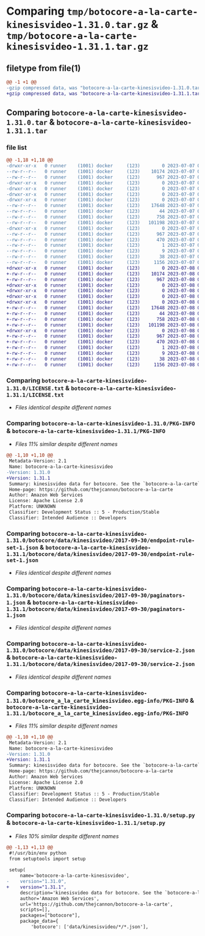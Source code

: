 # Comparing `tmp/botocore-a-la-carte-kinesisvideo-1.31.0.tar.gz` & `tmp/botocore-a-la-carte-kinesisvideo-1.31.1.tar.gz`

## filetype from file(1)

```diff
@@ -1 +1 @@
-gzip compressed data, was "botocore-a-la-carte-kinesisvideo-1.31.0.tar", last modified: Fri Jul  7 01:44:04 2023, max compression
+gzip compressed data, was "botocore-a-la-carte-kinesisvideo-1.31.1.tar", last modified: Sat Jul  8 01:42:28 2023, max compression
```

## Comparing `botocore-a-la-carte-kinesisvideo-1.31.0.tar` & `botocore-a-la-carte-kinesisvideo-1.31.1.tar`

### file list

```diff
@@ -1,18 +1,18 @@
-drwxr-xr-x   0 runner    (1001) docker     (123)        0 2023-07-07 01:44:04.203447 botocore-a-la-carte-kinesisvideo-1.31.0/
--rw-r--r--   0 runner    (1001) docker     (123)    10174 2023-07-07 01:44:03.000000 botocore-a-la-carte-kinesisvideo-1.31.0/LICENSE.txt
--rw-r--r--   0 runner    (1001) docker     (123)      967 2023-07-07 01:44:04.203447 botocore-a-la-carte-kinesisvideo-1.31.0/PKG-INFO
-drwxr-xr-x   0 runner    (1001) docker     (123)        0 2023-07-07 01:44:04.203447 botocore-a-la-carte-kinesisvideo-1.31.0/botocore/
-drwxr-xr-x   0 runner    (1001) docker     (123)        0 2023-07-07 01:44:04.203447 botocore-a-la-carte-kinesisvideo-1.31.0/botocore/data/
-drwxr-xr-x   0 runner    (1001) docker     (123)        0 2023-07-07 01:44:04.203447 botocore-a-la-carte-kinesisvideo-1.31.0/botocore/data/kinesisvideo/
-drwxr-xr-x   0 runner    (1001) docker     (123)        0 2023-07-07 01:44:04.203447 botocore-a-la-carte-kinesisvideo-1.31.0/botocore/data/kinesisvideo/2017-09-30/
--rw-r--r--   0 runner    (1001) docker     (123)    17648 2023-07-07 01:43:28.000000 botocore-a-la-carte-kinesisvideo-1.31.0/botocore/data/kinesisvideo/2017-09-30/endpoint-rule-set-1.json
--rw-r--r--   0 runner    (1001) docker     (123)       44 2023-07-07 01:43:28.000000 botocore-a-la-carte-kinesisvideo-1.31.0/botocore/data/kinesisvideo/2017-09-30/examples-1.json
--rw-r--r--   0 runner    (1001) docker     (123)      758 2023-07-07 01:43:28.000000 botocore-a-la-carte-kinesisvideo-1.31.0/botocore/data/kinesisvideo/2017-09-30/paginators-1.json
--rw-r--r--   0 runner    (1001) docker     (123)   101198 2023-07-07 01:43:28.000000 botocore-a-la-carte-kinesisvideo-1.31.0/botocore/data/kinesisvideo/2017-09-30/service-2.json
-drwxr-xr-x   0 runner    (1001) docker     (123)        0 2023-07-07 01:44:04.203447 botocore-a-la-carte-kinesisvideo-1.31.0/botocore_a_la_carte_kinesisvideo.egg-info/
--rw-r--r--   0 runner    (1001) docker     (123)      967 2023-07-07 01:44:04.000000 botocore-a-la-carte-kinesisvideo-1.31.0/botocore_a_la_carte_kinesisvideo.egg-info/PKG-INFO
--rw-r--r--   0 runner    (1001) docker     (123)      470 2023-07-07 01:44:04.000000 botocore-a-la-carte-kinesisvideo-1.31.0/botocore_a_la_carte_kinesisvideo.egg-info/SOURCES.txt
--rw-r--r--   0 runner    (1001) docker     (123)        1 2023-07-07 01:44:04.000000 botocore-a-la-carte-kinesisvideo-1.31.0/botocore_a_la_carte_kinesisvideo.egg-info/dependency_links.txt
--rw-r--r--   0 runner    (1001) docker     (123)        9 2023-07-07 01:44:04.000000 botocore-a-la-carte-kinesisvideo-1.31.0/botocore_a_la_carte_kinesisvideo.egg-info/top_level.txt
--rw-r--r--   0 runner    (1001) docker     (123)       38 2023-07-07 01:44:04.203447 botocore-a-la-carte-kinesisvideo-1.31.0/setup.cfg
--rw-r--r--   0 runner    (1001) docker     (123)     1156 2023-07-07 01:44:03.000000 botocore-a-la-carte-kinesisvideo-1.31.0/setup.py
+drwxr-xr-x   0 runner    (1001) docker     (123)        0 2023-07-08 01:42:28.358853 botocore-a-la-carte-kinesisvideo-1.31.1/
+-rw-r--r--   0 runner    (1001) docker     (123)    10174 2023-07-08 01:42:28.000000 botocore-a-la-carte-kinesisvideo-1.31.1/LICENSE.txt
+-rw-r--r--   0 runner    (1001) docker     (123)      967 2023-07-08 01:42:28.358853 botocore-a-la-carte-kinesisvideo-1.31.1/PKG-INFO
+drwxr-xr-x   0 runner    (1001) docker     (123)        0 2023-07-08 01:42:28.358853 botocore-a-la-carte-kinesisvideo-1.31.1/botocore/
+drwxr-xr-x   0 runner    (1001) docker     (123)        0 2023-07-08 01:42:28.358853 botocore-a-la-carte-kinesisvideo-1.31.1/botocore/data/
+drwxr-xr-x   0 runner    (1001) docker     (123)        0 2023-07-08 01:42:28.358853 botocore-a-la-carte-kinesisvideo-1.31.1/botocore/data/kinesisvideo/
+drwxr-xr-x   0 runner    (1001) docker     (123)        0 2023-07-08 01:42:28.358853 botocore-a-la-carte-kinesisvideo-1.31.1/botocore/data/kinesisvideo/2017-09-30/
+-rw-r--r--   0 runner    (1001) docker     (123)    17648 2023-07-08 01:41:59.000000 botocore-a-la-carte-kinesisvideo-1.31.1/botocore/data/kinesisvideo/2017-09-30/endpoint-rule-set-1.json
+-rw-r--r--   0 runner    (1001) docker     (123)       44 2023-07-08 01:41:59.000000 botocore-a-la-carte-kinesisvideo-1.31.1/botocore/data/kinesisvideo/2017-09-30/examples-1.json
+-rw-r--r--   0 runner    (1001) docker     (123)      758 2023-07-08 01:41:59.000000 botocore-a-la-carte-kinesisvideo-1.31.1/botocore/data/kinesisvideo/2017-09-30/paginators-1.json
+-rw-r--r--   0 runner    (1001) docker     (123)   101198 2023-07-08 01:41:59.000000 botocore-a-la-carte-kinesisvideo-1.31.1/botocore/data/kinesisvideo/2017-09-30/service-2.json
+drwxr-xr-x   0 runner    (1001) docker     (123)        0 2023-07-08 01:42:28.358853 botocore-a-la-carte-kinesisvideo-1.31.1/botocore_a_la_carte_kinesisvideo.egg-info/
+-rw-r--r--   0 runner    (1001) docker     (123)      967 2023-07-08 01:42:28.000000 botocore-a-la-carte-kinesisvideo-1.31.1/botocore_a_la_carte_kinesisvideo.egg-info/PKG-INFO
+-rw-r--r--   0 runner    (1001) docker     (123)      470 2023-07-08 01:42:28.000000 botocore-a-la-carte-kinesisvideo-1.31.1/botocore_a_la_carte_kinesisvideo.egg-info/SOURCES.txt
+-rw-r--r--   0 runner    (1001) docker     (123)        1 2023-07-08 01:42:28.000000 botocore-a-la-carte-kinesisvideo-1.31.1/botocore_a_la_carte_kinesisvideo.egg-info/dependency_links.txt
+-rw-r--r--   0 runner    (1001) docker     (123)        9 2023-07-08 01:42:28.000000 botocore-a-la-carte-kinesisvideo-1.31.1/botocore_a_la_carte_kinesisvideo.egg-info/top_level.txt
+-rw-r--r--   0 runner    (1001) docker     (123)       38 2023-07-08 01:42:28.358853 botocore-a-la-carte-kinesisvideo-1.31.1/setup.cfg
+-rw-r--r--   0 runner    (1001) docker     (123)     1156 2023-07-08 01:42:28.000000 botocore-a-la-carte-kinesisvideo-1.31.1/setup.py
```

### Comparing `botocore-a-la-carte-kinesisvideo-1.31.0/LICENSE.txt` & `botocore-a-la-carte-kinesisvideo-1.31.1/LICENSE.txt`

 * *Files identical despite different names*

### Comparing `botocore-a-la-carte-kinesisvideo-1.31.0/PKG-INFO` & `botocore-a-la-carte-kinesisvideo-1.31.1/PKG-INFO`

 * *Files 11% similar despite different names*

```diff
@@ -1,10 +1,10 @@
 Metadata-Version: 2.1
 Name: botocore-a-la-carte-kinesisvideo
-Version: 1.31.0
+Version: 1.31.1
 Summary: kinesisvideo data for botocore. See the `botocore-a-la-carte` package for more info.
 Home-page: https://github.com/thejcannon/botocore-a-la-carte
 Author: Amazon Web Services
 License: Apache License 2.0
 Platform: UNKNOWN
 Classifier: Development Status :: 5 - Production/Stable
 Classifier: Intended Audience :: Developers
```

### Comparing `botocore-a-la-carte-kinesisvideo-1.31.0/botocore/data/kinesisvideo/2017-09-30/endpoint-rule-set-1.json` & `botocore-a-la-carte-kinesisvideo-1.31.1/botocore/data/kinesisvideo/2017-09-30/endpoint-rule-set-1.json`

 * *Files identical despite different names*

### Comparing `botocore-a-la-carte-kinesisvideo-1.31.0/botocore/data/kinesisvideo/2017-09-30/paginators-1.json` & `botocore-a-la-carte-kinesisvideo-1.31.1/botocore/data/kinesisvideo/2017-09-30/paginators-1.json`

 * *Files identical despite different names*

### Comparing `botocore-a-la-carte-kinesisvideo-1.31.0/botocore/data/kinesisvideo/2017-09-30/service-2.json` & `botocore-a-la-carte-kinesisvideo-1.31.1/botocore/data/kinesisvideo/2017-09-30/service-2.json`

 * *Files identical despite different names*

### Comparing `botocore-a-la-carte-kinesisvideo-1.31.0/botocore_a_la_carte_kinesisvideo.egg-info/PKG-INFO` & `botocore-a-la-carte-kinesisvideo-1.31.1/botocore_a_la_carte_kinesisvideo.egg-info/PKG-INFO`

 * *Files 11% similar despite different names*

```diff
@@ -1,10 +1,10 @@
 Metadata-Version: 2.1
 Name: botocore-a-la-carte-kinesisvideo
-Version: 1.31.0
+Version: 1.31.1
 Summary: kinesisvideo data for botocore. See the `botocore-a-la-carte` package for more info.
 Home-page: https://github.com/thejcannon/botocore-a-la-carte
 Author: Amazon Web Services
 License: Apache License 2.0
 Platform: UNKNOWN
 Classifier: Development Status :: 5 - Production/Stable
 Classifier: Intended Audience :: Developers
```

### Comparing `botocore-a-la-carte-kinesisvideo-1.31.0/setup.py` & `botocore-a-la-carte-kinesisvideo-1.31.1/setup.py`

 * *Files 10% similar despite different names*

```diff
@@ -1,13 +1,13 @@
 #!/usr/bin/env python
 from setuptools import setup
 
 setup(
     name='botocore-a-la-carte-kinesisvideo',
-    version="1.31.0",
+    version="1.31.1",
     description='kinesisvideo data for botocore. See the `botocore-a-la-carte` package for more info.',
     author='Amazon Web Services',
     url='https://github.com/thejcannon/botocore-a-la-carte',
     scripts=[],
     packages=["botocore"],
     package_data={
         'botocore': ['data/kinesisvideo/*/*.json'],
```

